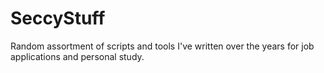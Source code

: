# SeccyStuff
Random assortment of scripts and tools I've written over the years for job applications and personal study. 
